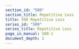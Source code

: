 ```yaml
---
section_id: "500"
section_title: Repetitive Loss
title: 500 Repetitive Loss
series_id: "500"
series_title: Repetitive Loss
page_in_manual: 500-1
document_depth: 1
---
```

